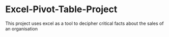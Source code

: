 # Excel-Pivot-Table-Project
This project uses excel as a tool to decipher critical facts about the sales of an organisation
